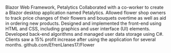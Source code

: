 Blazor Web Framework, Petalytics
Collaborated with a co-worker to create a Blazor desktop application named Petalytics.
Allowed flower shop owners to track price changes of their flowers and bouquets overtime as well as aid in ordering new products. 
Designed and implemented the front-end using HTML and CSS, including graphics and user interface (UI) elements.
Developed back-end algorithms and managed user data storage using C#.
Clients saw a 15% profit increase after using the application for several months.
github.com/EfrenLlanes17/Flower
